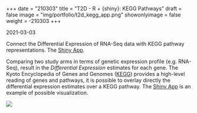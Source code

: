 +++
date = "210303"
title = "T2D - R + {shiny}: KEGG Pathways"
draft = false
image = "img/portfolio/t2d_kegg_app.png"
showonlyimage = false
weight = -210303
+++

2021-03-03

Connect the Differential Expression of RNA-Seq data with KEGG pathway
representations. The [Shiny App](https://latarnia.shinyapps.io/kegg_demo/).

<!--more-->

Comparing two study arms in terms of genetic expression profile (e.g. RNA-Seq),
result in the _Differential Expression_ estimates for each gene.
The Kyoto Encyclopedia of Genes and Genomes
([KEGG](https://www.genome.jp/kegg/)) provides a high-level reading of
genes and pathways, it is possible to overlay directly the
differential expression estimates over a KEGG pathway.
The [Shiny App](https://latarnia.shinyapps.io/kegg_demo/) is an
example of possible visualization.


![](../../img/portfolio/t2d_kegg_app.png)

[modeline]: # ( vim: set foldlevel=0 spell spelllang=en_gb: )
